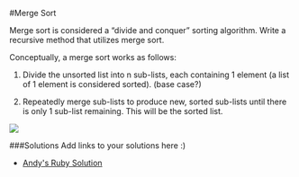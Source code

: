 #Merge Sort

Merge sort is considered a “divide and conquer” sorting algorithm. Write a recursive method that utilizes merge sort.

Conceptually, a merge sort works as follows:

1. Divide the unsorted list into n sub-lists, each containing 1 element (a list of 1 element is considered sorted). (base case?)

2. Repeatedly merge sub-lists to produce new, sorted sub-lists until there is only 1 sub-list remaining. This will be the sorted list.

<img src="http://upload.wikimedia.org/wikipedia/commons/thumb/e/e6/Merge_sort_algorithm_diagram.svg/300px-Merge_sort_algorithm_diagram.svg.png">

###Solutions
Add links to your solutions here :)
- [Andy's Ruby Solution](https://github.com/acarl005/Recursion-Talk/blob/master/recursion%20lecture/code/merge.rb)
